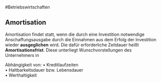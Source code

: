 #Betriebswirtschaften 
## Amortisation
Amortisation findet statt, wenn die durch eine Investition notwendige  
Anschaffungsausgabe durch die Einnahmen aus dem Erfolg der Investition  
wieder **ausgeglichen** wird. Die dafür erforderliche Zeitdauer heißt  
**Amortisationsfrist**. Diese unterliegt Wunschvorstellungen des Unternehmers in

Abhängigkeit von:
• Kreditlaufzeiten  
• Haltbarkeitsdauer bzw. Lebensdauer  
• Werthaltigkeit